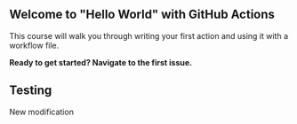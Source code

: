 ## Welcome to "Hello World" with GitHub Actions

This course will walk you through writing your first action and using it with a workflow file. 

**Ready to get started? Navigate to the first issue.**
## Testing
New modification
